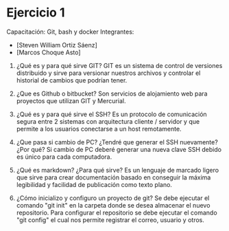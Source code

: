 # Ejercicio 1
Capacitación: Git, bash y docker
Integrantes:
- [Steven William Ortiz Sáenz]
- [Marcos Choque Asto]

1. ¿Qué es y para qué sirve GIT?
GIT es un sistema de control de versiones distribuido y sirve para versionar nuestros archivos y controlar el historial de cambios que podrían tener.

2. ¿Que es Github o bitbucket?
Son servicios de alojamiento web para proyectos que utilizan GIT y Mercurial.

3. ¿Qué es y para qué sirve el SSH?
Es un protocolo de comunicación segura entre 2 sistemas con arquitectura cliente / servidor y que permite a los usuarios conectarse a un host remotamente.

4. ¿Que pasa si cambio de PC? ¿Tendré que generar el SSH nuevamente?¿Por qué?
Si cambio de PC deberé generar una nueva clave SSH debido es único para cada computadora.

5. ¿Qué es markdown? ¿Para qué sirve?
Es un lenguaje de marcado ligero que sirve para crear documentación basado en conseguir la máxima legibilidad y facilidad de publicación como texto plano.

6. ¿Cómo inicializo y configuro un proyecto de git?
Se debe ejecutar el comando "git init" en la carpeta donde se desea almacenar el nuevo repositorio. Para configurar el repositorio se debe ejecutar el comando "git config" el cual nos permite registrar el correo, usuario y otros.
